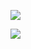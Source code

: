 ![](https://komarev.com/ghpvc/?username=1sophie)

![](https://komarev.com/ghpvc/?username=1sophie&color=ff69b4)
